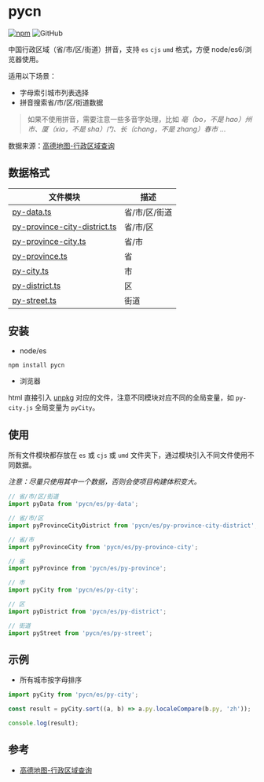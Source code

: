 # pycn

[![npm][npm]][npm-url] ![GitHub][license]

中国行政区域（省/市/区/街道）拼音，支持 `es` `cjs` `umd` 格式，方便 node/es6/浏览器使用。

适用以下场景：

- 字母索引城市列表选择
- 拼音搜索省/市/区/街道数据

> 如果不使用拼音，需要注意一些多音字处理，比如 _亳（bo，不是 hao）州市、厦（xia，不是 sha）门、长（chang，不是 zhang）春市_ ...

数据来源：[高德地图-行政区域查询]

## 数据格式

| 文件模块 | 描述 |
| --- | --- |
| [py-data.ts](https://github.com/caijf/pycn/blob/main/src/py-data.ts) | 省/市/区/街道 |
| [py-province-city-district.ts](https://github.com/caijf/pycn/blob/main/src/py-province-city-district.ts) | 省/市/区 |
| [py-province-city.ts](https://github.com/caijf/pycn/blob/main/src/py-province-city.ts) | 省/市 |
| [py-province.ts](https://github.com/caijf/pycn/blob/main/src/py-province.ts) | 省 |
| [py-city.ts](https://github.com/caijf/pycn/blob/main/src/py-city.ts) | 市 |
| [py-district.ts](https://github.com/caijf/pycn/blob/main/src/py-district.ts) | 区 |
| [py-street.ts](https://github.com/caijf/pycn/blob/main/src/py-street.ts) | 街道 |

## 安装

- node/es

```bash
npm install pycn
```

- 浏览器

html 直接引入 [unpkg](https://unpkg.com/browse/pycn@latest/umd/) 对应的文件，注意不同模块对应不同的全局变量，如 `py-city.js` 全局变量为 `pyCity`。

## 使用

所有文件模块都存放在 `es` 或 `cjs` 或 `umd` 文件夹下，通过模块引入不同文件使用不同数据。

_注意：尽量只使用其中一个数据，否则会使项目构建体积变大。_

```typescript
// 省/市/区/街道
import pyData from 'pycn/es/py-data';

// 省/市/区
import pyProvinceCityDistrict from 'pycn/es/py-province-city-district';

// 省/市
import pyProvinceCity from 'pycn/es/py-province-city';

// 省
import pyProvince from 'pycn/es/py-province';

// 市
import pyCity from 'pycn/es/py-city';

// 区
import pyDistrict from 'pycn/es/py-district';

// 街道
import pyStreet from 'pycn/es/py-street';
```

## 示例

- 所有城市按字母排序

```typescript
import pyCity from 'pycn/es/py-city';

const result = pyCity.sort((a, b) => a.py.localeCompare(b.py, 'zh'));

console.log(result);
```

## 参考

- [高德地图-行政区域查询]

[高德地图-行政区域查询]: https://lbs.amap.com/api/webservice/guide/api/district/
[npm]: https://img.shields.io/npm/v/pycn.svg
[npm-url]: https://npmjs.com/package/pycn
[license]: https://img.shields.io/github/license/caijf/pycn.svg
